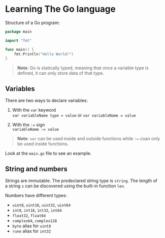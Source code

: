 # Learning The Go language

Structure of a Go program: 

```go
package main

import "fmt"

func main() {
    fmt.Println("Hello World!")
}
```

>**Note**: Go is statically typed, meaning that once a variable type is defined, it can only store data of that type.


## Variables

There are two ways to declare variables:  
1. With the `var` keyword  
`var variableName type = value` or `var variableName = value`  

2. With the `:=` sign  
`variableName := value`  

>**Note**: `var` can be used inside and outside functions while `:=` coan only be used inside functions.  

Look at the `main.go` file to see an example.


## String and numbers  

Strings are immutable. The predeclared string type is `string`. The length of a string `s` can be discovered using the built-in function `len`.  

Numbers have different types:  
- `uint8`, `uint16`, `uint32`, `uint64`
- `int8`, `int16`, `int32`, `int64`
- `float32`, `float64`
- `complex64`, `complex128`
- `byte` alias for `uint8`
- `rune` alias for `int32`

